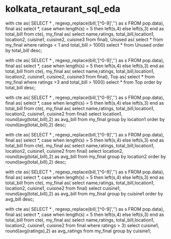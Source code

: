 # kolkata_retaurant_sql_eda

with cte as(
SELECT * , regexp_replace(bill,'[^0-9]','') as s
FROM pop.data), final as(
select *, case when length(s) = 5 then left(s,4) else left(s,3) end as total_bill
from cte), my_final as(
select  name,ratings, total_bill,location1, location2, cuisine1, cuisine2, cuisine3
from final), Unused as(
select *
from my_final
where ratings < 1 and total_bill > 1000)
select *
from Unused
order by total_bill desc;


with cte as(
SELECT * , regexp_replace(bill,'[^0-9]','') as s
FROM pop.data), final as(
select *, case when length(s) = 5 then left(s,4) else left(s,3) end as total_bill
from cte), my_final as(
select  name,ratings, total_bill,location1, location2, cuisine1, cuisine2, cuisine3
from final), Top as(
select *
from my_final
where ratings >3  and total_bill > 1000)
select *
from Top
order by total_bill desc;

 
 with cte as(
SELECT * , regexp_replace(bill,'[^0-9]','') as s
FROM pop.data), final as(
select *, case when length(s) = 5 then left(s,4) else left(s,3) end as total_bill
from cte), my_final as(
select  name,ratings, total_bill,location1, location2, cuisine1, cuisine2 
from final)
select  location1, round(avg(total_bill),2) as avg_bill
from my_final
group by location1
order by round(avg(total_bill),2) desc;

with cte as(
SELECT * , regexp_replace(bill,'[^0-9]','') as s
FROM pop.data), final as(
select *, case when length(s) = 5 then left(s,4) else left(s,3) end as total_bill
from cte), my_final as(
select  name,ratings, total_bill,location1, location2, cuisine1, cuisine2 
from final)
select  location2, round(avg(total_bill),2) as avg_bill
from my_final
group by location2
order by round(avg(total_bill),2) desc;


with cte as(
SELECT * , regexp_replace(bill,'[^0-9]','') as s
FROM pop.data), final as(
select *, case when length(s) = 5 then left(s,4) else left(s,3) end as total_bill
from cte), my_final as(
select  name,ratings, total_bill,location1, location2, cuisine1, cuisine2 
from final)
select  cuisine1, round(avg(total_bill),2) as avg_bill
from my_final
group by cuisine1
order by avg_bill desc;



with cte as(
SELECT * , regexp_replace(bill,'[^0-9]','') as s
FROM pop.data), final as(
select *, case when length(s) = 5 then left(s,4) else left(s,3) end as total_bill
from cte), my_final as(
select  name,ratings, total_bill,location1, location2, cuisine1, cuisine2 
from final
where ratings > 3)
select  cuisine1, round(avg(ratings),2) as avg_ratings
from my_final
group by cuisine1;
